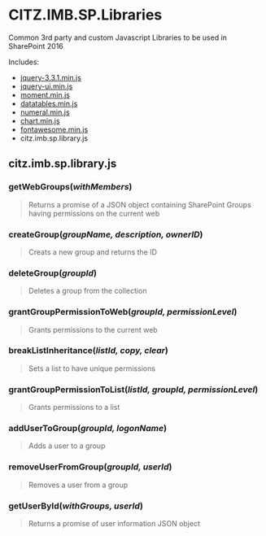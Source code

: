 # CITZ.IMB.SP.Libraries
Common 3rd party and custom Javascript Libraries to be used in SharePoint 2016

Includes:
* [jquery-3.3.1.min.js](https://jquery.com/)
* [jquery-ui.min.js](https://jqueryui.com/)
* [moment.min.js](https://momentjs.com/)
* [datatables.min.js](https://datatables.net/)
* [numeral.min.js](http://numeraljs.com/)
* [chart.min.js](https://www.chartjs.org/)
* [fontawesome.min.js](https://fontawesome.com)
* citz.imb.sp.library.js

## citz.imb.sp.library.js
### getWebGroups(*withMembers*)
> Returns a promise of a JSON object containing SharePoint Groups having permissions on the current web
### createGroup(*groupName, description, ownerID*)
> Creats a new group and returns the ID
### deleteGroup(*groupId*)
> Deletes a group from the collection
### grantGroupPermissionToWeb(*groupId, permissionLevel*)
> Grants permissions to the current web
### breakListInheritance(*listId, copy, clear*)
> Sets a list to have unique permissions
### grantGroupPermissionToList(*listId, groupId, permissionLevel*)
> Grants permissions to a list
### addUserToGroup(*groupId, logonName*)
> Adds a user to a group
### removeUserFromGroup(*groupId, userId*)
> Removes a user from a group
### getUserById(*withGroups, userId*)
> Returns a promise of user information JSON object